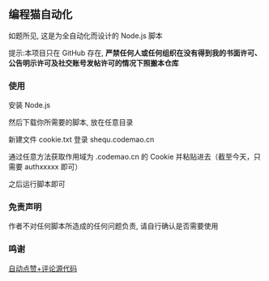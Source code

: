 ## 编程猫自动化

如题所见, 这是为全自动化而设计的 Node.js 脚本

提示:本项目只在 G‍i‍t‍H‍u‍b 存在, **严禁任何人或任何组织在没有得到我的书面许可、公告明示许可及社交账号发帖许可的情况下照搬本仓库** <!-- GitCode, 说的就是你, 到时候如果被我发现你搬我仓库我迟早要找你算账 -->

### 使用

安装 Node.js

然后下载你所需要的脚本, 放在任意目录

新建文件 cookie.txt 登录 shequ.codemao.cn

通过任意方法获取作用域为 .codemao.cn 的 Cookie 并粘贴进去（截至今天，只需要 authxxxxx 即可）

之后运行脚本即可

### 免责声明

作者不对任何脚本所造成的任何问题负责, 请自行确认是否需要使用

### 鸣谢

[自动点赞+评论源代码](https://shequ.codemao.cn/community/429585)
